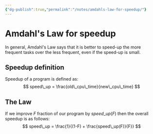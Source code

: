 ```yaml
---
{"dg-publish":true,"permalink":"/notes/amdahls-law-for-speedup/"}
---
```




# Amdahl's Law for speedup
In general, Amdahl's Law says that it is better to speed-up the more frequent tasks over the less frequent, even if the speed-up is small.

## Speedup definition
Speedup of a program is defined as:
$$
speed\_up = \frac{old\_cpu\_time}{new\_cpu\_time}
$$
## The Law
If we improve $F$ fraction of our program by $speed\_up(F)$ then the overall speedup is as follows:
$$
speed\_up = \frac{1}{(1-F) + \frac{speed\_up(F)}{F}}
$$